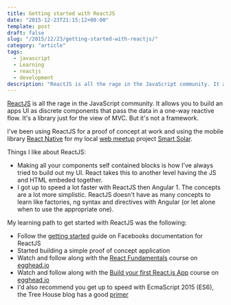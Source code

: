 ```yaml
---
title: Getting started with ReactJS
date: "2015-12-23T21:15:12+00:00"
template: post
draft: false
slug: "/2015/12/23/getting-started-with-reactjs/"
category: "article"
tags:
  - javascript
  - Learning
  - reactjs
  - development
description: "ReactJS is all the rage in the JavaScript community. It allows you to build an apps UI as discrete components that pass the data in"
---
```


<a href="http://facebook.github.io/react/">ReactJS</a> is all the rage in the JavaScript community. It allows you to build an apps UI as discrete components that pass the data in a one-way reactive flow. It's a library just for the view of MVC. But it's not a framework.

I've been using ReactJS for a proof of concept at work and using the mobile library <a href="https://facebook.github.io/react-native/">React Native</a> for my local <a href="http://www.meetup.com/TaurangaWeb/">web meetup</a> project <a href="https://github.com/codevelopnz/SmartSolarMobile">Smart Solar</a>.

Things I like about ReactJS:

<ul>
    <li>Making all your components self contained blocks is how I've always tried to build out my UI. React takes this to another level having the JS and HTML embeded together.</li>
    <li>I got up to speed a lot faster with ReactJS then Angular 1. The concepts are a lot more simplistic. ReactJS doesn't have as many concepts to learn like factories, ng syntax and directives with Angular (or let alone when to use the appropriate one).</li>
</ul>

My learning path to get started with ReactJS was the following:

<ul>
    <li>Follow the <a href="https://facebook.github.io/react/docs/getting-started.html">getting started</a> guide on Facebooks documentation for ReactJS</li>
    <li>Started building a simple proof of concept application</li>
    <li>Watch and follow along with the <a href="https://egghead.io/series/react-fundamentals">React Fundamentals</a> course on <a href="https://egghead.io">egghead.io</a></li>
    <li>Watch and follow along with the <a href="https://egghead.io/series/build-your-first-react-js-application">Build your first React.js App</a> course on <a href="https://egghead.io">egghead.io</a></li>
    <li>I'd also recommend you get up to speed with EcmaScript 2015 (ES6), the Tree House blog has a good <a href="http://blog.teamtreehouse.com/get-started-ecmascript-6">primer</a></li>
</ul>

&nbsp;

&nbsp;
